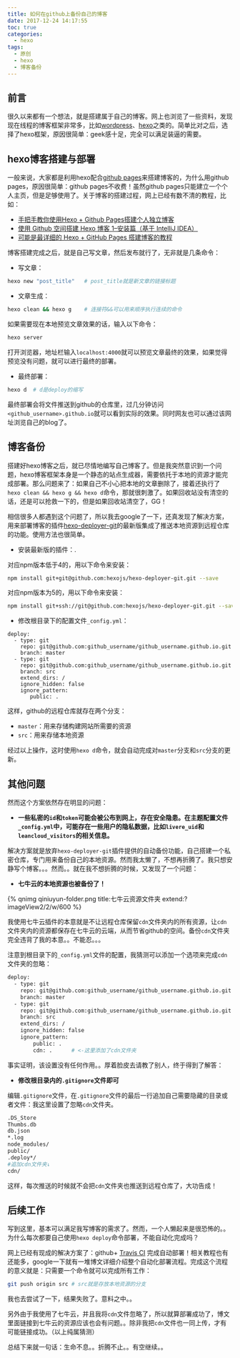 ```yaml
---
title: 如何在github上备份自己的博客
date: 2017-12-24 14:17:55
toc: true
categories:
  - hexo
tags:
  - 原创
  - hexo
  - 博客备份
---
```


## 前言

很久以来都有一个想法，就是搭建属于自己的博客。网上也浏览了一些资料，发现现在线程的博客框架非常多，比如[wordpress](https://cn.wordpress.org/)、[hexo](https://hexo.io/)之类的。简单比对之后，选择了hexo框架，原因很简单：geek感十足，完全可以满足装逼的需要。

<!---more--->

## hexo博客搭建与部署

一般来说，大家都是利用hexo配合[github pages](https://pages.github.com/)来搭建博客的，为什么用github pages，原因很简单：github pages不收费！虽然github pages只能建立一个个人主页，但是足够使用了。关于博客的搭建过程，网上已经有数不清的教程，比如：
- [手把手教你使用Hexo + Github Pages搭建个人独立博客](https://linghucong.js.org/2016/04/15/2016-04-15-hexo-github-pages-blog/)
- [使用 Github 空间搭建 Hexo 博客 1–安装篇（基于 IntelliJ IDEA）](http://www.youmeek.com/hexo-install/)
- [可能是最详细的 Hexo + GitHub Pages 搭建博客的教程](http://www.lovebxm.com/2017/05/30/buildBlog/)

博客搭建完成之后，就是自己写文章，然后发布就行了，无非就是几条命令：

- 写文章：

```bash
hexo new "post_title"	# post_title就是新文章的链接标题
```

- 文章生成：

```bash
hexo clean && hexo g	# 连接符&&可以用来顺序执行连续的命令
```

如果需要现在本地预览文章效果的话，输入以下命令：

```bash
hexo server
```

打开浏览器，地址栏输入`localhost:4000`就可以预览文章最终的效果，如果觉得预览没有问题，就可以进行最终的部署。

- 最终部署：

```bash
hexo d	# d是deploy的缩写
```

最终部署会将文件推送到github的仓库里，过几分钟访问`<github_username>.github.io`就可以看到实际的效果。同时网友也可以通过该网址浏览自己的blog了。

## 博客备份

搭建好hexo博客之后，就已尽情地编写自己博客了。但是我突然意识到一个问题，hexo博客框架本身是一个静态的站点生成器，需要依托于本地的资源才能完成部署。那么问题来了：如果自己不小心把本地的文章删除了，接着还执行了`hexo clean && hexo g && hexo d`命令，那就很刺激了。如果回收站没有清空的话，还是可以抢救一下的，但是如果回收站清空了，GG！

相信很多人都遇到这个问题了，所以我去google了一下，还真发现了解决方案，用来部署博客的插件[hexo-deployer-git](https://github.com/hexojs/hexo-deployer-git)的最新版集成了推送本地资源到远程仓库的功能。使用方法也很简单。

- 安装最新版的插件：.

对应npm版本低于4的，用以下命令来安装：

```bash
npm install git+git@github.com:hexojs/hexo-deployer-git.git --save
```

对应npm版本为5的，用以下命令来安装：

```bash
npm install git+ssh://git@github.com:hexojs/hexo-deployer-git.git --save
```

- 修改根目录下的配置文件`_config.yml`：

```
deploy:
  - type: git
    repo: git@github.com:github_username/github_username.github.io.git
    branch: master
  - type: git
    repo: git@github.com:github_username/github_username.github.io.git
    branch: src
    extend_dirs: /
    ignore_hidden: false
    ignore_pattern:
       public: .
```

这样，github的远程仓库就存在两个分支：
- `master`：用来存储构建网站所需要的资源
- `src`：用来存储本地资源

经过以上操作，这时使用`hexo d`命令，就会自动完成对`master`分支和`src`分支的更新。


## 其他问题

然而这个方案依然存在明显的问题：

- **一些私密的`id`和`token`可能会被公布到网上，存在安全隐患。在主题配置文件`_config.yml`中，可能存在一些用户的隐私数据，比如`livere_uid`和`leancloud_visitors`的相关信息。**

解决方案就是放弃`hexo-deployer-git`插件提供的自动备份功能，自己搭建一个私密仓库，专门用来备份自己的本地资源。然而我太懒了，不想再折腾了。我只想安静写个博客。。。然而。。就在我不想折腾的时候，又发现了一个问题：

- **七牛云的本地资源也被备份了！**

{% qnimg qiniuyun-folder.png title:七牛云资源文件夹 extend:?imageView2/2/w/600 %}

我使用七牛云插件的本意就是不让远程仓库保留`cdn`文件夹内的所有资源，让`cdn`文件夹内的资源都保存在七牛云的云端，从而节省github的空间。备份`cdn`文件夹完全违背了我的本意。。不能忍。。。

注意到根目录下的`_config.yml`文件的配置，我猜测可以添加一个选项来完成`cdn`文件夹的忽略：

```bash
deploy:
  - type: git
    repo: git@github.com:github_username/github_username.github.io.git
    branch: master
  - type: git
    repo: git@github.com:github_username/github_username.github.io.git
    branch: src
    extend_dirs: /
    ignore_hidden: false
    ignore_pattern:
        public: .
        cdn: .		# <-这里添加了cdn文件夹
```

事实证明，该设置没有任何作用。。厚着脸皮去请教了别人，终于得到了解答：

- **修改根目录内的`.gitignore`文件即可**

编辑`.gitignore`文件，在`.gitignore`文件的最后一行追加自己需要隐藏的目录或者文件：我这里设置了忽略`cdn`文件夹。

```bash
.DS_Store
Thumbs.db
db.json
*.log
node_modules/
public/
.deploy*/
#追加cdn文件夹↓
cdn/	
```

这样，每次推送的时候就不会把`cdn`文件夹也推送到远程仓库了，大功告成！

## 后续工作

写到这里，基本可以满足我写博客的需求了。然而，一个人懒起来是很恐怖的。。为什么每次都要自己使用`hexo deploy`命令部署，不能自动化完成吗？

网上已经有现成的解决方案了：github+ [Travis CI](https://travis-ci.org/) 完成自动部署！相关教程也有还能多，google一下就有一堆博文详细介绍整个自动化部署流程。完成这个流程的意义就是：只需要一个命令就可以完成所有工作：

```bash
git push origin src	# src就是存放本地资源的分支
```

我也去尝试了一下，结果失败了。意料之中。。

另外由于我使用了七牛云，并且我将`cdn`文件忽略了，所以就算部署成功了，博文里面链接到七牛云的资源应该也会有问题。。除非我把`cdn`文件也一同上传，才有可能链接成功。（以上纯属猜测）

总结下来就一句话：生命不息。。折腾不止。。有空继续。。
